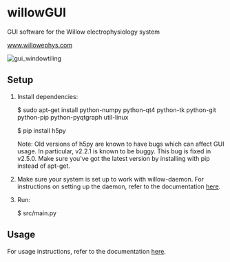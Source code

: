 # willowGUI
GUI software for the Willow electrophysiology system

www.willowephys.com

![gui_windowtiling](https://github.com/leaflabs/willowgui/blob/master/docs/user_guide/screenshots/gui_windowtiling.png)

## Setup

1. Install dependencies:

    $ sudo apt-get install python-numpy python-qt4 python-tk python-git python-pip python-pyqtgraph util-linux

    $ pip install h5py

   Note: Old versions of h5py are known to have bugs which can affect GUI
   usage. In particular, v2.2.1 is known to be buggy. This bug is fixed in
   v2.5.0. Make sure you've got the latest version by installing with pip
   instead of apt-get.

2. Make sure your system is set up to work with willow-daemon. For instructions on setting up the
    daemon, refer to the documentation [here](http://docs.willowephys.com/software_user_manual.html#daemon).

3. Run:

    $ src/main.py


## Usage
For usage instructions, refer to the documentation [here](http://docs.willowephys.com/software_user_manual.html#willowgui).

